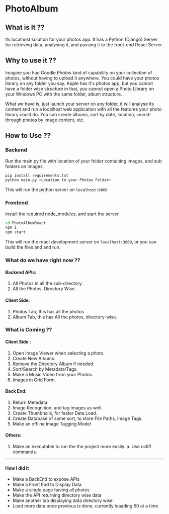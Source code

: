 # PhotoAlbum

## What is It ??

Its localhost solution for your photos app. It has a Python (Django) Server for retrieving data, analysing it, and passing it to the front-end React Server.

## Why to use it ??

Imagine you had Goodle Photos kind of capability on your collection of photos, without having to upload it anywhere. You could have your photos library on any folder you say. Apple has it's photos app, but you cannot have a folder wise structure in that, you cannot open a Photo Library on your Windows PC with the same folder, album structure. 

What we have is, just launch your server on any folder, it will analyse its content and run a localhost web application with all the features your photo library could do. You can create albums, sort by date, location, search through photos by image content, etc. 

## How to Use ??

### Backend

Run the main.py file with location of your folder containing images, and sub folders on Images. 

```bash
pip install requirements.txt
python main.py <Location to your Photos Folder>
```

This will run the python server on `localhost:8000`

### Frontend

Install the required node_modules, and start the server

```bash
cd PhotoAlbumReact
npm i
npm start
```

This will run the react development server on `localhost:3000`, or you can build the files and and run.

### What do we have right now ??

#### Backend APIs: 
  1. All Photos in all the sub-directory.
  2. All the Photos, Directory Wise.

#### Client Side: 
  1. Photos Tab, this has all the photos
  2. Album Tab, this has All the photos, directory-wise.

### What is Coming ??

#### Client Side :
  1. Open Image Viewer when selecting a photo.
  2. Create New Albums. 
  3. Remove the Directory Album if needed.
  4. Sort/Search by Metadata/Tags.
  5. Make a Music Video from your Photos.
  6. Images in Grid Form.

#### Back End:
  1. Return Metadata.
  2. Image Recognition, and tag images as well.
  3. Create Thumbnails, for faster Data Load.
  4. Create Database of some sort, to store File Paths, Image Tags.
  5. Make an offline Image Tagging Model
  
####  Others:
  1. Make an executable to run the the project more easily.
      a. Use ocliff commands. 
      
--- 

#### How I did it
  - Make a BackEnd to expose APIs
  - Make a Front End to Display Data
  - Make a single page having all photos
  - Make the API returning directory wise data
  - Make another tab displaying data directory wise
  - Load more data once previous is done, currently loaading 50 at a time
